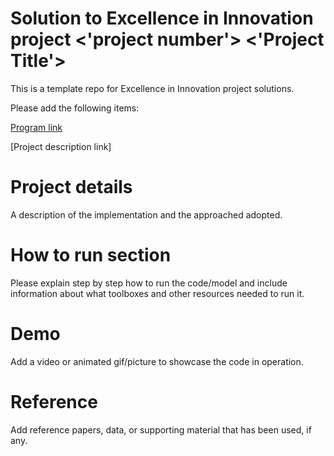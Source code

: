 # Solution to Excellence in Innovation project <'project number'> <'Project Title'>
This is a template repo for Excellence in Innovation project solutions.

Please add the following items:

[Program link](https://github.com/mathworks/MathWorks-Excellence-in-Innovation)

[Project description link]<Add link to the project description from the list of projects above>


# Project details
A description of the implementation and the approached adopted.

# How to run section
Please explain step by step how to run the code/model and include information about what toolboxes and other resources needed to run it.

# Demo
Add a video or animated gif/picture to showcase the code in operation.
  
# Reference
Add reference papers, data, or supporting material that has been used, if any.
